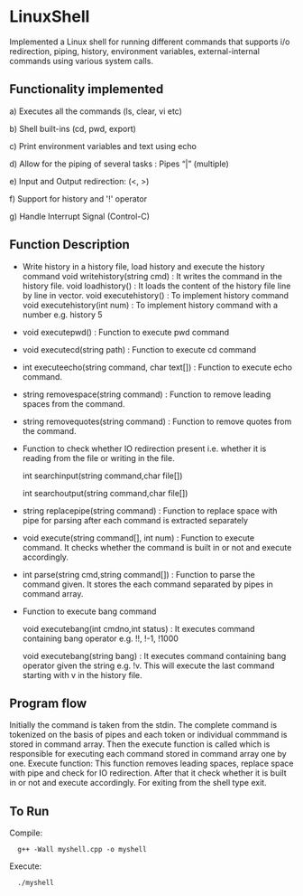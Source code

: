 # LinuxShell

Implemented a Linux shell for running different commands that supports i/o redirection, piping, history, environment variables, external-internal commands using various system calls.

## Functionality implemented

a) Executes all the commands (ls, clear, vi etc) 

b) Shell built-ins (cd, pwd, export) 

c) Print environment variables and text using echo

d) Allow for the piping of several tasks :  Pipes “|” (multiple) 

e) Input and Output redirection: (<, >) 

f) Support for history and '!' operator 

g) Handle Interrupt Signal (Control-C)

## Function Description

* Write history in a history file, load history and execute the history command 
        void writehistory(string cmd) : It writes the command in the history file.
        void loadhistory() : It loads the content of the history file line by line in vector.
        void executehistory() : To implement history command    
        void executehistory(int num) : To implement history command with a number e.g. history 5

* void executepwd() : Function to execute pwd command

* void executecd(string path) : Function to execute cd command

* int executeecho(string command, char text[]) : Function to execute echo command.

* string removespace(string command) : Function to remove leading spaces from the command.

* string removequotes(string command) : Function to remove quotes from the command.

* Function to check whether IO redirection present i.e. whether it is reading from the file or writing in the file.
    
    int searchinput(string command,char file[])
 
    int searchoutput(string command,char file[])

* string replacepipe(string command) : Function to replace space with pipe for parsing after each command is extracted separately

* void execute(string command[], int num) : Function to execute command. It checks whether the command is built in or not and execute accordingly.

* int parse(string cmd,string command[]) : Function to parse the command given. It stores the each command separated by pipes in command array.

* Function to execute bang command
  
    void executebang(int cmdno,int status) : It executes command containing bang operator e.g. !!, !-1, !1000  
  
    void executebang(string bang) : It executes command containing bang operator given the string e.g. !v. This will execute the last command starting with v in the history file. 


## Program flow

Initially the command is taken from the stdin. 
The complete command is tokenized on the basis of pipes and each token or individual commmand is stored in command array.
Then the execute function is called which is responsible for executing each command stored in command array one by one.
Execute function: This function removes leading spaces, replace space with pipe and check for IO redirection. After that it check whether it is built in or not and execute accordingly.
For exiting from the shell type exit.

## To Run

 Compile:	
      
      g++ -Wall myshell.cpp -o myshell

  Execute:
      
      ./myshell
